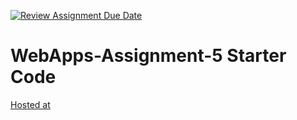 [![Review Assignment Due Date](https://classroom.github.com/assets/deadline-readme-button-24ddc0f5d75046c5622901739e7c5dd533143b0c8e959d652212380cedb1ea36.svg)](https://classroom.github.com/a/7kKA03Up)
# WebApps-Assignment-5 Starter Code



[Hosted at](https://44-563-webapps-f23.github.io/44563-webapps-f23-assignment5-SairakeshGajavalli/cities.html)
